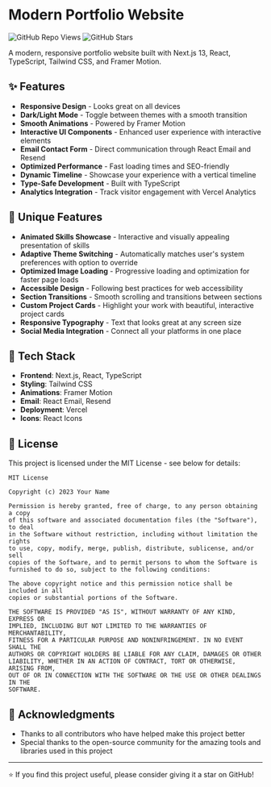 # Modern Portfolio Website

![GitHub Repo Views](https://img.shields.io/github/watchers/yourusername/portfolio-website?style=social)
![GitHub Stars](https://img.shields.io/github/stars/yourusername/portfolio-website?style=social)

A modern, responsive portfolio website built with Next.js 13, React, TypeScript, Tailwind CSS, and Framer Motion.

## ✨ Features

- **Responsive Design** - Looks great on all devices
- **Dark/Light Mode** - Toggle between themes with a smooth transition
- **Smooth Animations** - Powered by Framer Motion
- **Interactive UI Components** - Enhanced user experience with interactive elements
- **Email Contact Form** - Direct communication through React Email and Resend
- **Optimized Performance** - Fast loading times and SEO-friendly
- **Dynamic Timeline** - Showcase your experience with a vertical timeline
- **Type-Safe Development** - Built with TypeScript
- **Analytics Integration** - Track visitor engagement with Vercel Analytics

## 🚀 Unique Features

- **Animated Skills Showcase** - Interactive and visually appealing presentation of skills
- **Adaptive Theme Switching** - Automatically matches user's system preferences with option to override
- **Optimized Image Loading** - Progressive loading and optimization for faster page loads
- **Accessible Design** - Following best practices for web accessibility
- **Section Transitions** - Smooth scrolling and transitions between sections
- **Custom Project Cards** - Highlight your work with beautiful, interactive project cards
- **Responsive Typography** - Text that looks great at any screen size
- **Social Media Integration** - Connect all your platforms in one place

## 🔧 Tech Stack

- **Frontend**: Next.js, React, TypeScript
- **Styling**: Tailwind CSS
- **Animations**: Framer Motion
- **Email**: React Email, Resend
- **Deployment**: Vercel
- **Icons**: React Icons

## 📝 License

This project is licensed under the MIT License - see below for details:

```
MIT License

Copyright (c) 2023 Your Name

Permission is hereby granted, free of charge, to any person obtaining a copy
of this software and associated documentation files (the "Software"), to deal
in the Software without restriction, including without limitation the rights
to use, copy, modify, merge, publish, distribute, sublicense, and/or sell
copies of the Software, and to permit persons to whom the Software is
furnished to do so, subject to the following conditions:

The above copyright notice and this permission notice shall be included in all
copies or substantial portions of the Software.

THE SOFTWARE IS PROVIDED "AS IS", WITHOUT WARRANTY OF ANY KIND, EXPRESS OR
IMPLIED, INCLUDING BUT NOT LIMITED TO THE WARRANTIES OF MERCHANTABILITY,
FITNESS FOR A PARTICULAR PURPOSE AND NONINFRINGEMENT. IN NO EVENT SHALL THE
AUTHORS OR COPYRIGHT HOLDERS BE LIABLE FOR ANY CLAIM, DAMAGES OR OTHER
LIABILITY, WHETHER IN AN ACTION OF CONTRACT, TORT OR OTHERWISE, ARISING FROM,
OUT OF OR IN CONNECTION WITH THE SOFTWARE OR THE USE OR OTHER DEALINGS IN THE
SOFTWARE.
```

## 🙏 Acknowledgments

- Thanks to all contributors who have helped make this project better
- Special thanks to the open-source community for the amazing tools and libraries used in this project

---

⭐ If you find this project useful, please consider giving it a star on GitHub!
